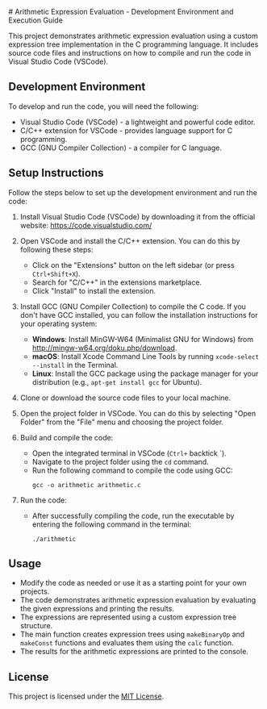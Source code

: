 
 # Arithmetic Expression Evaluation - Development Environment and Execution Guide

This project demonstrates arithmetic expression evaluation using a custom expression tree implementation in the C programming language. It includes source code files and instructions on how to compile and run the code in Visual Studio Code (VSCode).

## Development Environment

To develop and run the code, you will need the following:

- Visual Studio Code (VSCode) - a lightweight and powerful code editor.
- C/C++ extension for VSCode - provides language support for C programming.
- GCC (GNU Compiler Collection) - a compiler for C language.

## Setup Instructions

Follow the steps below to set up the development environment and run the code:

1. Install Visual Studio Code (VSCode) by downloading it from the official website: https://code.visualstudio.com/

2. Open VSCode and install the C/C++ extension. You can do this by following these steps:
   - Click on the "Extensions" button on the left sidebar (or press `Ctrl+Shift+X`).
   - Search for "C/C++" in the extensions marketplace.
   - Click "Install" to install the extension.

3. Install GCC (GNU Compiler Collection) to compile the C code. If you don't have GCC installed, you can follow the installation instructions for your operating system:
   - **Windows**: Install MinGW-W64 (Minimalist GNU for Windows) from http://mingw-w64.org/doku.php/download.
   - **macOS**: Install Xcode Command Line Tools by running `xcode-select --install` in the Terminal.
   - **Linux**: Install the GCC package using the package manager for your distribution (e.g., `apt-get install gcc` for Ubuntu).

4. Clone or download the source code files to your local machine.

5. Open the project folder in VSCode. You can do this by selecting "Open Folder" from the "File" menu and choosing the project folder.

6. Build and compile the code:
   - Open the integrated terminal in VSCode (`Ctrl+` backtick `).
   - Navigate to the project folder using the `cd` command.
   - Run the following command to compile the code using GCC:
     ```
     gcc -o arithmetic arithmetic.c
     ```

7. Run the code:
   - After successfully compiling the code, run the executable by entering the following command in the terminal:
     ```
     ./arithmetic
     ```

## Usage

- Modify the code as needed or use it as a starting point for your own projects.
- The code demonstrates arithmetic expression evaluation by evaluating the given expressions and printing the results.
- The expressions are represented using a custom expression tree structure.
- The main function creates expression trees using `makeBinaryOp` and `makeConst` functions and evaluates them using the `calc` function.
- The results for the arithmetic expressions are printed to the console.

## License

This project is licensed under the [MIT License](LICENSE).

 
